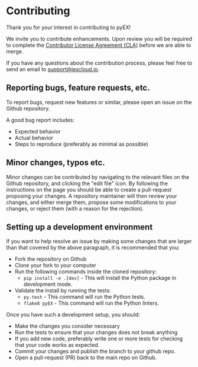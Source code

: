 # Contributing

Thank you for your interest in contributing to pyEX!

We invite you to contribute enhancements. Upon review you will be required to complete the [Contributor License Agreement (CLA)](https://github.com/iex/cla) before we are able to merge.

If you have any questions about the contribution process, please feel free to send an email to [support@iexcloud.io](mailto:support@iexcloud.io).


## Reporting bugs, feature requests, etc.

To report bugs, request new features or similar, please open an issue on the Github
repository.

A good bug report includes:

- Expected behavior
- Actual behavior
- Steps to reproduce (preferably as minimal as possible)

## Minor changes, typos etc.

Minor changes can be contributed by navigating to the relevant files on the Github repository,
and clicking the "edit file" icon. By following the instructions on the page you should be able to
create a pull-request proposing your changes. A repository maintainer will then review your changes,
and either merge them, propose some modifications to your changes, or reject them (with a reason for
the rejection).

## Setting up a development environment

If you want to help resolve an issue by making some changes that are larger than that covered by the above paragraph, it is recommended that you:

- Fork the repository on Github
- Clone your fork to your computer
- Run the following commands inside the cloned repository:
  - `pip install -e .[dev]` - This will install the Python package in development
    mode.
- Validate the install by running the tests:
  - `py.test` - This command will run the Python tests.
  - `flake8 pyEX` - This command will run the Python linters.

Once you have such a development setup, you should:

- Make the changes you consider necessary
- Run the tests to ensure that your changes does not break anything
- If you add new code, preferably write one or more tests for checking that your code works as expected.
- Commit your changes and publish the branch to your github repo.
- Open a pull-request (PR) back to the main repo on Github.
